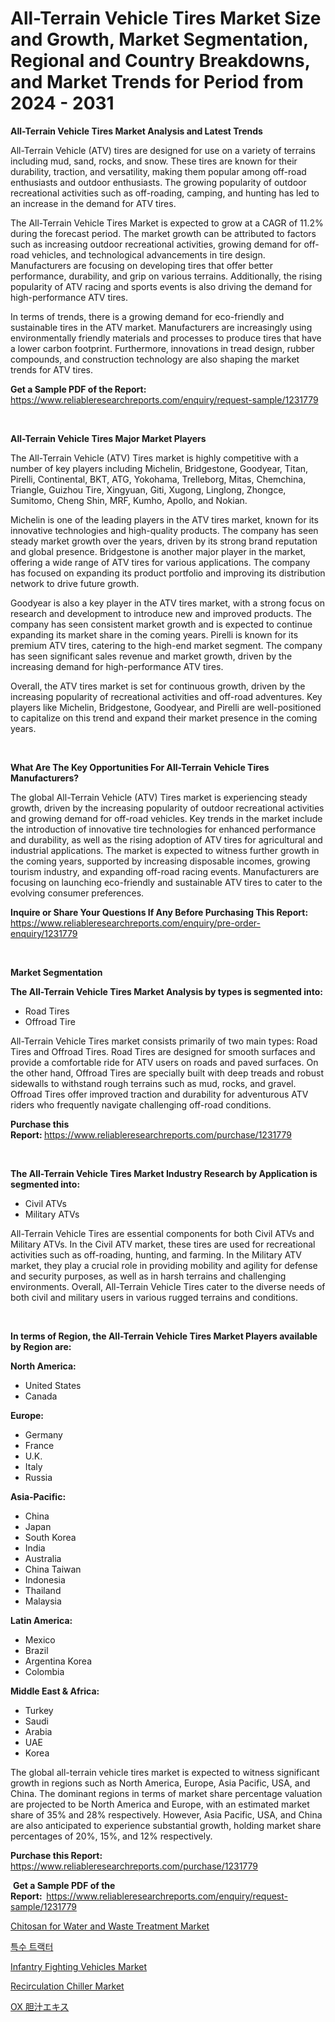 <p><h1>All-Terrain Vehicle Tires Market Size and Growth, Market Segmentation, Regional and Country Breakdowns, and Market Trends for Period from 2024 -  2031</h1></p><p><strong>All-Terrain Vehicle Tires Market Analysis and Latest Trends</strong></p>
<p><p>All-Terrain Vehicle (ATV) tires are designed for use on a variety of terrains including mud, sand, rocks, and snow. These tires are known for their durability, traction, and versatility, making them popular among off-road enthusiasts and outdoor enthusiasts. The growing popularity of outdoor recreational activities such as off-roading, camping, and hunting has led to an increase in the demand for ATV tires.</p><p>The All-Terrain Vehicle Tires Market is expected to grow at a CAGR of 11.2% during the forecast period. The market growth can be attributed to factors such as increasing outdoor recreational activities, growing demand for off-road vehicles, and technological advancements in tire design. Manufacturers are focusing on developing tires that offer better performance, durability, and grip on various terrains. Additionally, the rising popularity of ATV racing and sports events is also driving the demand for high-performance ATV tires.</p><p>In terms of trends, there is a growing demand for eco-friendly and sustainable tires in the ATV market. Manufacturers are increasingly using environmentally friendly materials and processes to produce tires that have a lower carbon footprint. Furthermore, innovations in tread design, rubber compounds, and construction technology are also shaping the market trends for ATV tires.</p></p>
<p><strong>Get a Sample PDF of the Report:&nbsp;</strong> <a href="https://www.reliableresearchreports.com/enquiry/request-sample/1231779">https://www.reliableresearchreports.com/enquiry/request-sample/1231779</a></p>
<p>&nbsp;</p>
<p><strong>All-Terrain Vehicle Tires Major Market Players</strong></p>
<p><p>The All-Terrain Vehicle (ATV) Tires market is highly competitive with a number of key players including Michelin, Bridgestone, Goodyear, Titan, Pirelli, Continental, BKT, ATG, Yokohama, Trelleborg, Mitas, Chemchina, Triangle, Guizhou Tire, Xingyuan, Giti, Xugong, Linglong, Zhongce, Sumitomo, Cheng Shin, MRF, Kumho, Apollo, and Nokian.</p><p>Michelin is one of the leading players in the ATV tires market, known for its innovative technologies and high-quality products. The company has seen steady market growth over the years, driven by its strong brand reputation and global presence. Bridgestone is another major player in the market, offering a wide range of ATV tires for various applications. The company has focused on expanding its product portfolio and improving its distribution network to drive future growth.</p><p>Goodyear is also a key player in the ATV tires market, with a strong focus on research and development to introduce new and improved products. The company has seen consistent market growth and is expected to continue expanding its market share in the coming years. Pirelli is known for its premium ATV tires, catering to the high-end market segment. The company has seen significant sales revenue and market growth, driven by the increasing demand for high-performance ATV tires.</p><p>Overall, the ATV tires market is set for continuous growth, driven by the increasing popularity of recreational activities and off-road adventures. Key players like Michelin, Bridgestone, Goodyear, and Pirelli are well-positioned to capitalize on this trend and expand their market presence in the coming years.</p></p>
<p>&nbsp;</p>
<p><strong>What Are The Key Opportunities For All-Terrain Vehicle Tires Manufacturers?</strong></p>
<p><p>The global All-Terrain Vehicle (ATV) Tires market is experiencing steady growth, driven by the increasing popularity of outdoor recreational activities and growing demand for off-road vehicles. Key trends in the market include the introduction of innovative tire technologies for enhanced performance and durability, as well as the rising adoption of ATV tires for agricultural and industrial applications. The market is expected to witness further growth in the coming years, supported by increasing disposable incomes, growing tourism industry, and expanding off-road racing events. Manufacturers are focusing on launching eco-friendly and sustainable ATV tires to cater to the evolving consumer preferences.</p></p>
<p><strong>Inquire or Share Your Questions If Any Before Purchasing This Report:</strong> <a href="https://www.reliableresearchreports.com/enquiry/pre-order-enquiry/1231779">https://www.reliableresearchreports.com/enquiry/pre-order-enquiry/1231779</a></p>
<p>&nbsp;</p>
<p><strong>Market Segmentation</strong></p>
<p><strong>The All-Terrain Vehicle Tires Market Analysis by types is segmented into:</strong></p>
<p><ul><li>Road Tires</li><li>Offroad Tire</li></ul></p>
<p><p>All-Terrain Vehicle Tires market consists primarily of two main types: Road Tires and Offroad Tires. Road Tires are designed for smooth surfaces and provide a comfortable ride for ATV users on roads and paved surfaces. On the other hand, Offroad Tires are specially built with deep treads and robust sidewalls to withstand rough terrains such as mud, rocks, and gravel. Offroad Tires offer improved traction and durability for adventurous ATV riders who frequently navigate challenging off-road conditions.</p></p>
<p><strong>Purchase this Report:&nbsp;</strong><a href="https://www.reliableresearchreports.com/purchase/1231779">https://www.reliableresearchreports.com/purchase/1231779</a></p>
<p>&nbsp;</p>
<p><strong>The All-Terrain Vehicle Tires Market Industry Research by Application is segmented into:</strong></p>
<p><ul><li>Civil ATVs</li><li>Military ATVs</li></ul></p>
<p><p>All-Terrain Vehicle Tires are essential components for both Civil ATVs and Military ATVs. In the Civil ATV market, these tires are used for recreational activities such as off-roading, hunting, and farming. In the Military ATV market, they play a crucial role in providing mobility and agility for defense and security purposes, as well as in harsh terrains and challenging environments. Overall, All-Terrain Vehicle Tires cater to the diverse needs of both civil and military users in various rugged terrains and conditions.</p></p>
<p>&nbsp;</p>
<p><strong>In terms of Region, the All-Terrain Vehicle Tires Market Players available by Region are:</strong></p>
<p>
    <p> <strong> North America: </strong>
        <ul>
            <li>United States</li>
            <li>Canada</li>
        </ul>
        </p> 
    <p> <strong> Europe: </strong>
        <ul>
            <li>Germany</li>
            <li>France</li>
            <li>U.K.</li>
            <li>Italy</li>
            <li>Russia</li>
        </ul>
        </p> 
    <p> <strong> Asia-Pacific: </strong>
        <ul>
            <li>China</li>
            <li>Japan</li>
            <li>South Korea</li>
            <li>India</li>
            <li>Australia</li>
            <li>China Taiwan</li>
            <li>Indonesia</li>
            <li>Thailand</li>
            <li>Malaysia</li>
        </ul>
        </p> 
    <p> <strong> Latin America: </strong>
        <ul>
            <li>Mexico</li>
            <li>Brazil</li>
            <li>Argentina Korea</li>
            <li>Colombia</li>
        </ul>
        </p> 
    <p> <strong> Middle East & Africa: </strong>
        <ul>
            <li>Turkey</li>
            <li>Saudi</li>
            <li>Arabia</li>
            <li>UAE</li>
            <li>Korea</li>
        </ul>
    </p>
    </p>
<p><p>The global all-terrain vehicle tires market is expected to witness significant growth in regions such as North America, Europe, Asia Pacific, USA, and China. The dominant regions in terms of market share percentage valuation are projected to be North America and Europe, with an estimated market share of 35% and 28% respectively. However, Asia Pacific, USA, and China are also anticipated to experience substantial growth, holding market share percentages of 20%, 15%, and 12% respectively.</p></p>
<p><strong>Purchase this Report: </strong><a href="https://www.reliableresearchreports.com/purchase/1231779">https://www.reliableresearchreports.com/purchase/1231779</a></p>
<p>&nbsp;<strong>Get a Sample PDF of the Report:&nbsp;&nbsp;</strong><a href="https://www.reliableresearchreports.com/enquiry/request-sample/1231779">https://www.reliableresearchreports.com/enquiry/request-sample/1231779</a></p>
<p><strong></strong></p>
<p><p><a href="https://mire-aunt-385.notion.site/Chitosan-for-Water-and-Waste-Treatment-Market-Centers-on-Aspects-such-as-Market-Growth-Market-Share-230dd4b55d0f41339e22481a91304068">Chitosan for Water and Waste Treatment Market</a></p><p><a href="https://medium.com/@goicoevgovidph/%ED%8A%B9%EC%88%98-%ED%8A%B8%EB%9E%99%ED%84%B0-%EC%8B%9C%EC%9E%A5-%EC%9D%B8%EC%82%AC%EC%9D%B4%ED%8A%B8-%EC%8B%9C%EC%9E%A5-%EB%8F%99%ED%96%A5-%EC%84%B1%EC%9E%A5-2024%EB%85%84%EB%B6%80%ED%84%B0-2031%EB%85%84%EA%B9%8C%EC%A7%80-%EC%98%88%EC%B8%A1%EB%90%A8-cd83732ef09a">특수 트랙터</a></p><p><a href="https://github.com/juancolorado15/Market-Research-Report-List-1/blob/main/infantry-fighting-vehicles-market.md">Infantry Fighting Vehicles Market</a></p><p><a href="https://issuu.com/reportprime-2/docs/recirculation-chiller-market-size-2030.pptx">Recirculation Chiller Market</a></p><p><a href="https://medium.com/@sandeepayare180/%E7%89%9B%E8%83%86%E3%82%A8%E3%82%AD%E3%82%B9%E5%B8%82%E5%A0%B4%E8%A6%8F%E6%A8%A1-%E5%B8%82%E5%A0%B4%E8%A6%8B%E9%80%9A%E3%81%97%E3%81%A8%E5%B8%82%E5%A0%B4%E4%BA%88%E6%B8%AC-2024%E5%B9%B4%E3%81%8B%E3%82%892031%E5%B9%B4-17c164889454">OX 胆汁エキス</a></p></p>